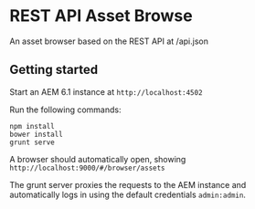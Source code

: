 # REST API Asset Browse

An asset browser based on the REST API at /api.json

## Getting started

Start an AEM 6.1 instance at `http://localhost:4502`

Run the following commands:

    npm install
    bower install
    grunt serve
    
A browser should automatically open, showing `http://localhost:9000/#/browser/assets`

The grunt server proxies the requests to the AEM instance and automatically logs in using
the default credentials `admin:admin`.
    

